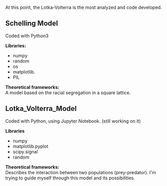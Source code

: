 At this point, the Lotka-Volterra is the most analyzed and code developed.

## Schelling Model
Coded with Python3

**Libraries:**
- numpy
- random
- os
- matplotlib.
- PIL

**Theoretical frameworks:**  
A model based on the racial segregation in a square lattice.

## Lotka_Volterra_Model
Coded with Python, using Jupyter Notebook. (still working on it)

**Libraries**
- numpy
- matplotlib.pyplot
- scipy.signal
- random

**Theoretical frameworks:**  
Describes the interaction between two populations (prey-predator). I'm trying to guide myself through this model and its possibilities.

